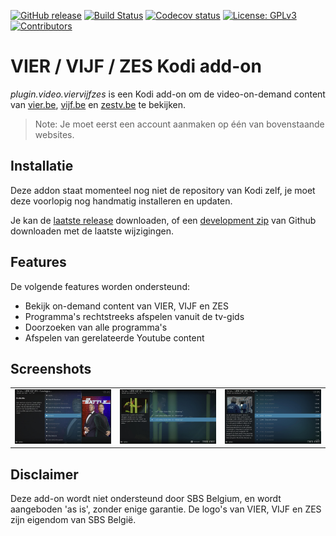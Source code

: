 [![GitHub release](https://img.shields.io/github/release/add-ons/plugin.video.viervijfzes.svg?include_prereleases)](https://github.com/add-ons/plugin.video.viervijfzes/releases)
[![Build Status](https://img.shields.io/github/workflow/status/add-ons/plugin.video.viervijfzes/CI/master)](https://github.com/add-ons/plugin.video.viervijfzes/actions?query=branch%3Amaster)
[![Codecov status](https://img.shields.io/codecov/c/github/add-ons/plugin.video.viervijfzes/master)](https://codecov.io/gh/add-ons/plugin.video.viervijfzes/branch/master)
[![License: GPLv3](https://img.shields.io/badge/License-GPLv3-yellow.svg)](https://opensource.org/licenses/GPL-3.0)
[![Contributors](https://img.shields.io/github/contributors/add-ons/plugin.video.viervijfzes.svg)](https://github.com/add-ons/plugin.video.viervijfzes/graphs/contributors)

# VIER / VIJF / ZES Kodi add-on

*plugin.video.viervijfzes* is een Kodi add-on om de video-on-demand content van [vier.be](https://vier.be/), [vijf.be](https://vijf.be/) en [zestv.be](https://zestv.be/) te bekijken. 

> Note: Je moet eerst een account aanmaken op één van bovenstaande websites.

## Installatie

Deze addon staat momenteel nog niet de repository van Kodi zelf, je moet deze voorlopig nog handmatig installeren en updaten.

Je kan de [laatste release](https://github.com/add-ons/plugin.video.viervijfzes/releases) downloaden, of een [development zip](https://github.com/add-ons/plugin.video.viervijfzes/archive/master.zip) van Github downloaden met de laatste wijzigingen.

## Features

De volgende features worden ondersteund:
* Bekijk on-demand content van VIER, VIJF en ZES
* Programma's rechtstreeks afspelen vanuit de tv-gids
* Doorzoeken van alle programma's
* Afspelen van gerelateerde Youtube content

## Screenshots

<table>
  <tr>
    <td><img src="resources/screenshot01.jpg" width=270></td>
    <td><img src="resources/screenshot02.jpg" width=270></td>
    <td><img src="resources/screenshot03.jpg" width=270></td>
  </tr>
 </table>

## Disclaimer

Deze add-on wordt niet ondersteund door SBS Belgium, en wordt aangeboden 'as is', zonder enige garantie.
De logo's van VIER, VIJF en ZES zijn eigendom van SBS België.
